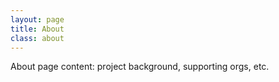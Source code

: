 ```yaml
---
layout: page
title: About
class: about
---
```


About page content: project background, supporting orgs, etc.